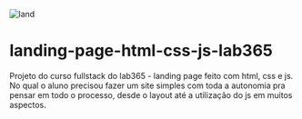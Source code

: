 ![land](https://user-images.githubusercontent.com/87062322/218344021-257e8378-f33e-4d78-83fd-8b55ffc40a39.png)
# landing-page-html-css-js-lab365
Projeto do curso fullstack do lab365 - landing page feito com html, css e js. No qual o aluno precisou fazer um site simples com toda a autonomia pra pensar em todo o processo, desde o layout até a utilização do js em muitos aspectos.
